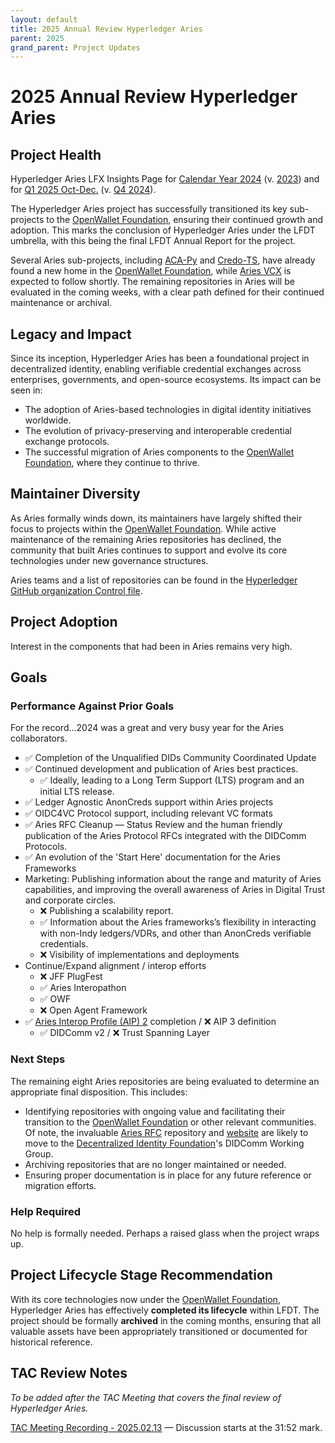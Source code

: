 ```yaml
---
layout: default
title: 2025 Annual Review Hyperledger Aries
parent: 2025
grand_parent: Project Updates
---
```


# 2025 Annual Review Hyperledger Aries

## Project Health

Hyperledger Aries LFX Insights Page for [Calendar Year 2024](https://insights.lfx.linuxfoundation.org/foundation/lf-decentralized-trust/overview/github?project=aries&routedFrom=Github&dateFilters=2024-01-01%20to%202024-12-31&dateRange=2024-01-01%20to%202024-12-31&compare=PP&granularity=month&hideBots=true) (v. [2023](https://insights.lfx.linuxfoundation.org/foundation/lf-decentralized-trust/overview/github?project=aries&routedFrom=Github&dateFilters=2023-01-01%20to%202023-12-31&dateRange=2023-01-01%20to%202023-12-31&compare=PP&granularity=month&hideBots=true))  and for [Q1 2025 Oct-Dec.](https://insights.lfx.linuxfoundation.org/foundation/lf-decentralized-trust/overview/github?project=aries&routedFrom=Github&dateFilters=2024-10-01%20to%202024-12-31&dateRange=2024-10-01%20to%202024-12-31&compare=PP&granularity=month&hideBots=true) (v. [Q4 2024](https://insights.lfx.linuxfoundation.org/foundation/lf-decentralized-trust/overview/github?project=aries&routedFrom=Github&dateFilters=2024-07-01%20to%202024-09-30&dateRange=2024-07-01%20to%202024-09-30&compare=PP&granularity=month&hideBots=true)).

The Hyperledger Aries project has successfully transitioned its key sub-projects to the [OpenWallet Foundation], ensuring their continued growth and adoption. This marks the conclusion of Hyperledger Aries under the LFDT umbrella, with this being the final LFDT Annual Report for the project.

[OpenWallet Foundation]: https://openwallet.foundation/

Several Aries sub-projects, including [ACA-Py](https://github.com/openwallet-foundation/acapy) and [Credo-TS](https://github.com/openwallet-foundation/credo-ts), have already found a new home in the [OpenWallet Foundation], while [Aries VCX](https://github.com/hyperledger/aries-vcx) is expected to follow shortly. The remaining repositories in Aries will be evaluated in the coming weeks, with a clear path defined for their continued maintenance or archival.

## Legacy and Impact

Since its inception, Hyperledger Aries has been a foundational project in decentralized identity, enabling verifiable credential exchanges across enterprises, governments, and open-source ecosystems. Its impact can be seen in:

- The adoption of Aries-based technologies in digital identity initiatives worldwide.
- The evolution of privacy-preserving and interoperable credential exchange protocols.
- The successful migration of Aries components to the [OpenWallet Foundation], where they continue to thrive.

## Maintainer Diversity

As Aries formally winds down, its maintainers have largely shifted their focus to projects within the [OpenWallet Foundation]. While active maintenance of the remaining Aries repositories has declined, the community that built Aries continues to support and evolve its core technologies under new governance structures.

Aries teams and a list of repositories can be found in the [Hyperledger GitHub organization Control file](https://github.com/hyperledger/governance/blob/main/access-control.yaml).

## Project Adoption

Interest in the components that had been in Aries remains very high.

## Goals

### Performance Against Prior Goals

For the record...2024 was a great and very busy year for the Aries collaborators.

* ✅ Completion of the Unqualified DIDs Community Coordinated Update
* ✅ Continued development and publication of Aries best practices.
    * ✅ Ideally, leading to a Long Term Support (LTS) program and an initial LTS release.
* ✅ Ledger Agnostic AnonCreds support within Aries projects
* ✅ OIDC4VC Protocol support, including relevant VC formats
* ✅ Aries RFC Cleanup — Status Review and the human friendly publication of the Aries Protocol RFCs integrated with the DIDComm Protocols.
* ✅ An evolution of the 'Start Here' documentation for the Aries Frameworks
* Marketing: Publishing information about the range and maturity of Aries capabilities, and improving the overall awareness of Aries in Digital Trust and corporate circles.
    * ❌ Publishing a scalability report.
    * ✅ Information about the Aries frameworks’s flexibility in interacting with non-Indy ledgers/VDRs, and other than AnonCreds verifiable credentials.
    * ❌ Visibility of implementations and deployments
* Continue/Expand alignment / interop efforts
    * ❌ JFF PlugFest
    * ✅ Aries Interopathon
    * ✅ OWF
    * ❌ Open Agent Framework
* ✅ [Aries Interop Profile (AIP) 2](https://github.com/hyperledger/aries-rfcs/blob/main/concepts/0302-aries-interop-profile/README.md) completion / ❌ AIP 3 definition
    * ✅ DIDComm v2 / ❌ Trust Spanning Layer

### Next Steps

The remaining eight Aries repositories are being evaluated to determine an appropriate final disposition. This includes:

- Identifying repositories with ongoing value and facilitating their transition to the [OpenWallet Foundation] or other relevant communities. Of note, the invaluable [Aries RFC](https://github.com/hyperledger/aries-rfcs) repository and [website](https://hyperledger.github.io/aries-rfcs/) are likely to move to the [Decentralized Identity Foundation](https://identity.foundation)'s DIDComm Working Group.
- Archiving repositories that are no longer maintained or needed.
- Ensuring proper documentation is in place for any future reference or migration efforts.

### Help Required

No help is formally needed. Perhaps a raised glass when the project wraps up.

## Project Lifecycle Stage Recommendation

With its core technologies now under the [OpenWallet Foundation], Hyperledger Aries has effectively **completed its lifecycle** within LFDT. The project should be formally **archived** in the coming months, ensuring that all valuable assets have been appropriately transitioned or documented for historical reference.

## TAC Review Notes

*To be added after the TAC Meeting that covers the final review of Hyperledger Aries.*

[TAC Meeting Recording - 2025.02.13](https://zoom.us/rec/share/OhATLT_aayeusxQj-9UvnrcZgBkCkjelSmNXTTtScxgPZaL4U9owoMYmcjbJ5252.ZixXMlkyJXPQMDgK) — Discussion starts at the 31:52 mark.